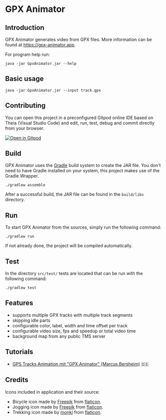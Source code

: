 GPX Animator
============

Introduction
------------

GPX Animator generates video from GPX files.
More information can be found at https://gpx-animator.app.

For program help run:

```
java -jar GpxAnimator.jar --help
```

Basic usage
-----------

```
java -jar GpxAnimator.jar --input track.gpx
```

Contributing
-----------

You can open this project in a preconfigured Gitpod online IDE based on Theia (Visual Studio Code) and edit, run, test, debug and commit directly from your browser.

[![Open in Gitpod](https://gitpod.io/button/open-in-gitpod.svg)](https://gitpod.io/#https://github.com/zdila/gpx-animator)

Build
-----------

GPX Animator uses the [Gradle](https://gradle.org/) build system to create the JAR file. You don't need to have Gradle installed on your system, this project makes use of the Gradle Wrapper.

```
./gradlew assemble
```

After a successful build, the JAR file can be found in the `build/libs` directory.

Run
-----------

To start GPX Animator from the sources, simply run the following command:

```
./gradlew run
```

If not already done, the project will be compiled automatically.

Test
-----------

In the directory `src/test/` tests are located that can be run with the following command:

```
./gradlew test
```

Features
--------
* supports multiple GPX tracks with multiple track segments
* skipping idle parts
* configurable color, label, width and time offset per track
* configurable video size, fps and speedup or total video time
* background map from any public TMS server

Tutorials
--------
- [GPS Tracks Animation mit "GPX Animator" (Marcus Bersheim)](https://www.youtube.com/watch?v=AtcBVrbB6bg) :de:


Credits
--------
Icons included in application and their source:

* Bicycle icon made by [Freepik](https://www.flaticon.com/authors/freepik) from [flaticon](https://www.flaticon.com/).
* Jogging icon made by [Freepik](https://www.flaticon.com/authors/freepik) from [flaticon](https://www.flaticon.com/).
* Trekking icon made by [monki](https://www.flaticon.com/authors/monkik) from [flaticon](https://www.flaticon.com/).
